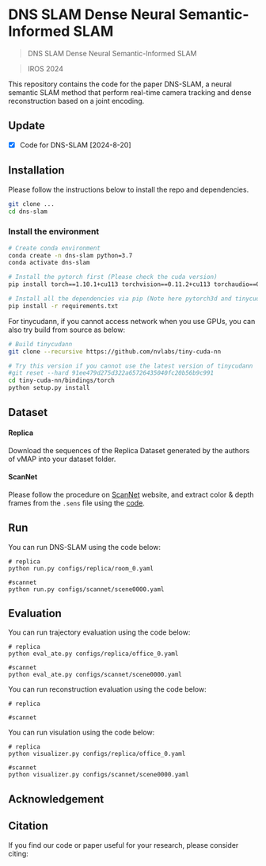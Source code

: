 # DNS SLAM Dense Neural Semantic-Informed SLAM

<!-- ### [Paper](https://arxiv.org/pdf/2304.14377.pdf) | [Project Page](https://hengyiwang.github.io/projects/CoSLAM) | [Video](https://hengyiwang.github.io/projects/Co-SLAM/videos/presentation.mp4) -->

> DNS SLAM Dense Neural Semantic-Informed SLAM <br />
<!-- > [Hengyi Wang](https://hengyiwang.github.io/), [Jingwen Wang](https://jingwenwang95.github.io/), [Lourdes Agapito](http://www0.cs.ucl.ac.uk/staff/L.Agapito/)<br /> -->
> IROS 2024

<!-- <p align="center">
  <a href="">
    <img src="./media/coslam_teaser.gif" alt="Logo" width="80%">
  </a>
</p> -->



This repository contains the code for the paper DNS-SLAM, a neural semantic SLAM method that perform real-time camera tracking and dense reconstruction based on a joint encoding.



## Update

- [x] Code for DNS-SLAM [2024-8-20]

## Installation
Please follow the instructions below to install the repo and dependencies.

```bash
git clone ...
cd dns-slam
```


### Install the environment

```bash
# Create conda environment
conda create -n dns-slam python=3.7
conda activate dns-slam

# Install the pytorch first (Please check the cuda version)
pip install torch==1.10.1+cu113 torchvision==0.11.2+cu113 torchaudio==0.10.1 -f https://download.pytorch.org/whl/cu113/torch_stable.html

# Install all the dependencies via pip (Note here pytorch3d and tinycudann requires ~10min to build)
pip install -r requirements.txt
```



For tinycudann, if you cannot access network when you use GPUs, you can also try build from source as below:

```bash
# Build tinycudann 
git clone --recursive https://github.com/nvlabs/tiny-cuda-nn

# Try this version if you cannot use the latest version of tinycudann
#git reset --hard 91ee479d275d322a65726435040fc20b56b9c991
cd tiny-cuda-nn/bindings/torch
python setup.py install
```



## Dataset

#### Replica

Download the sequences of the Replica Dataset generated by the authors of vMAP into your dataset folder. 


#### ScanNet

Please follow the procedure on [ScanNet](http://www.scan-net.org/) website, and extract color & depth frames from the `.sens` file using the [code](https://github.com/ScanNet/ScanNet/blob/master/SensReader/python/reader.py).



## Run

You can run DNS-SLAM using the code below:

```
# replica
python run.py configs/replica/room_0.yaml

#scannet
python run.py configs/scannet/scene0000.yaml
```



## Evaluation

You can run trajectory evaluation using the code below:
```
# replica
python eval_ate.py configs/replica/office_0.yaml

#scannet
python eval_ate.py configs/scannet/scene0000.yaml
```

You can run reconstruction evaluation using the code below:
```
# replica

#scannet

```


You can run visulation using the code below:
```
# replica
python visualizer.py configs/replica/office_0.yaml

#scannet
python visualizer.py configs/scannet/scene0000.yaml
```


## Acknowledgement

<!-- We adapt codes from some awesome repositories, including [NICE-SLAM](https://github.com/cvg/nice-slam), [NeuralRGBD](https://github.com/dazinovic/neural-rgbd-surface-reconstruction), [tiny-cuda-nn](https://github.com/NVlabs/tiny-cuda-nn). Thanks for making the code available. We also thank [Zihan Zhu](https://zzh2000.github.io/) of [NICE-SLAM](https://github.com/cvg/nice-slam), [Edgar Sucar](https://edgarsucar.github.io/) of [iMAP](https://edgarsucar.github.io/iMAP/) for their prompt responses to our inquiries regarding the details of their methods. 

The research presented here has been supported by a sponsored research award from Cisco Research and the UCL Centre for Doctoral Training in Foundational AI under UKRI grant number EP/S021566/1. This project made use of time on Tier 2 HPC facility JADE2, funded by EPSRC (EP/T022205/1). -->



## Citation

If you find our code or paper useful for your research, please consider citing:

